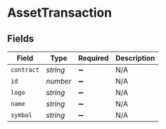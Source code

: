 # AssetTransaction


## Fields

| Field              | Type               | Required           | Description        |
| ------------------ | ------------------ | ------------------ | ------------------ |
| `contract`         | *string*           | :heavy_minus_sign: | N/A                |
| `id`               | *number*           | :heavy_minus_sign: | N/A                |
| `logo`             | *string*           | :heavy_minus_sign: | N/A                |
| `name`             | *string*           | :heavy_minus_sign: | N/A                |
| `symbol`           | *string*           | :heavy_minus_sign: | N/A                |